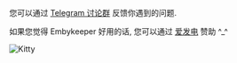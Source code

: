 您可以通过 [Telegram 讨论群](https://t.me/embykeeper_chat_bot) 反馈你遇到的问题.

如果您觉得 Embykeeper 好用的话, 您可以通过 [爱发电](https://afdian.com/a/jackzzs) 赞助 ^\_^

![Kitty](https://github.com/emby-keeper/embykeeper/raw/main/images/kitty.gif)
